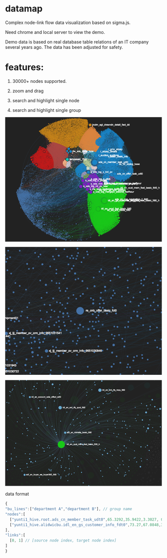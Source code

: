 # datamap

Complex node-link flow data visualization based on sigma.js.

Need chrome and local server to view the demo.

Demo data is based on real database table relations of an IT company several years ago. The data has been adjusted for safety.


features:
===

1. 30000+ nodes supported.

2. zoom and drag

3. search and highlight single node

4. search and highlight single group

![image2](https://raw.githubusercontent.com/jdk137/datamap/master/datamap2.png)

![image3](https://raw.githubusercontent.com/jdk137/datamap/master/datamap3.png)

![image1](https://raw.githubusercontent.com/jdk137/datamap/master/datamap.png)

data format
```javascript
{
"bu_lines":["department A","department B"], // group name
"nodes":[
  ["yunti1_hive.root.ads_cn_member_task_udt0",65.3292,35.9422,3.3027, 0], // [nodeid, x, y, radius, groupIndex]
  ["yunti1_hive.alidwicbu.idl_en_gs_customer_info_fdt0",73.27,67.0848,3.0922,1]
],
"links":[
  [0, 1] // [source node index, target node index]
]
}
```
